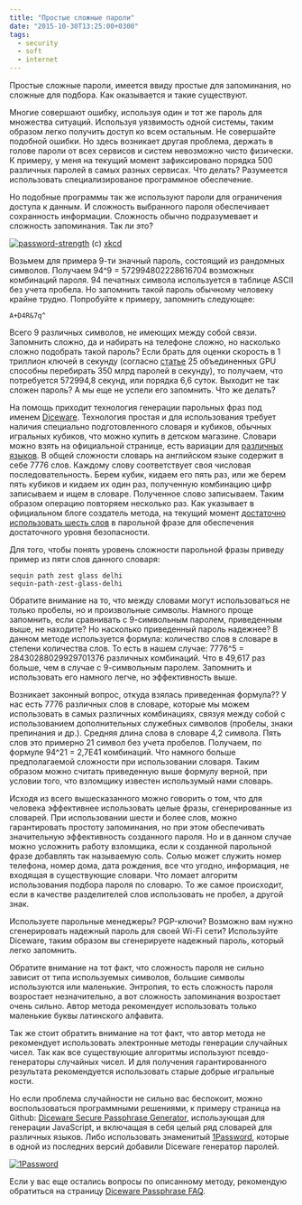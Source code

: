 ```yaml
---
title: "Простые сложные пароли"
date: "2015-10-30T13:25:00+0300"
tags:
  - security
  - soft
  - internet
---
```

Простые сложные пароли, имеется ввиду простые для запоминания, но сложные для подбора. Как оказывается и такие существуют.

Многие совершают ошибку, используя один и тот же пароль для множества ситуаций. Используя уязвимость одной системы, таким образом легко получить доступ ко всем остальным. Не совершайте подобной ошибки. Но здесь возникает другая проблема, держать в голове пароли от всех сервисов и систем невозможно чисто физически. К примеру, у меня на текущий момент зафиксировано порядка 500 различных паролей в самых разных сервисах. Что делать? Разумеется использовать специализированое программное обеспечение.

Но подобные программы так же используют пароли для ограничения доступа к данным. И сложность выбранного пароля обеспечивает сохранность информации. Сложность обычно подразумевает и сложность запоминания. Так ли это?

[![password-strength](https://static.juev.org/2015/10/password_strength.png)](https://static.juev.org/2015/10/password_strength.png)
(c) [xkcd](https://xkcd.com/936/ "Password Strength")

Возьмем для примера 9-ти значный пароль, состоящий из рандомных символов. Получаем 94^9 = 572994802228616704 возможных комбинаций пароля. 94 печатных символа используется в таблице ASCII без учета пробела. Но запомнить такой пароль обычному человеку крайне трудно. Попробуйте к примеру, запомнить следующее:

    A+D4R&7q^

Всего 9 различных символов, не имеющих между собой связи. Запомнить сложно, да и набирать на телефоне сложно, но насколько сложно подобрать такой пароль? Если брать для оценки скорость в 1 триллион ключей в секунду (согласно [статье](http://www.techspot.com/news/51044-25-gpu-cluster-can-brute-force-windows-password-in-record-time.html) 25 объединенных GPU способны перебирать 350 млрд паролей в секунду), то получаем, что потребуется 572994,8 секунд, или порядка 6,6 суток. Выходит не так сложен пароль? А мы еще не успели его запомнить. Что же делать?

На помощь приходит технология генерации парольных фраз под именем [Diceware](http://world.std.com/~reinhold/diceware.html "The Diceware Passphrase Home Page"). Технология простая и для использования требует наличия специально подготовленного словаря и кубиков, обычных игральных кубиков, что можно купить в детском магазине. Словари можно взять на официальной странице, есть вариации для [различных языков](http://world.std.com/~reinhold/diceware.html#languages "Diceware in Other Languages"). В общей сложности словарь на английском языке содержит в себе 7776 слов. Каждому слову соответствует своя числовая последовательность. Берем кубик, кидаем его пять раз, или же берем пять кубиков и кидаем их один раз, полученную комбинацию цифр записываем и ищем в словаре. Полученное слово записываем. Таким образом операцию повторяем несколько раз. Как указывает в официальном блоге создатель метода, на текущий момент [достаточно использовать шесть слов](http://diceware.blogspot.com/2014/03/time-to-add-word.html "Time to add a word") в парольной фразе для обеспечения достаточного уровня безопасности.

Для того, чтобы понять уровень сложности парольной фразы приведу пример из пяти слов данного словаря:

    sequin path zest glass delhi
    sequin-path-zest-glass-delhi

Обратите внимание на то, что между словами могут использоваться не только пробелы, но и произвольные символы. Намного проще запомнить, если сравнивать с 9-символьным паролем, приведенным выше, не находите? Но насколько приведенный пароль надежнее? В данном методе используется формула: количество слов в словаре в степени количества слов. То есть в нашем случае: 7776^5 = 28430288029929701376 различных комбинаций. Что в 49,617 раз больше, чем в случае с 9-символьным паролем. Запомнить и использовать его намного легче, но эффективность выше.

Возникает законный вопрос, откуда взялась приведенная формула?? У нас есть 7776 различных слов в словаре, которые мы можем использовать в самых различных комбинациях, связуя между собой с использованием дополнительных служебных символов (пробелы, знаки препинания и др.). Средняя длина слова в словаре 4,2 символа. Пять слов это примерно 21 символ без учета пробелов. Получаем, по формуле 94^21 = 2,7E41 комбинаций. Что намного больше предполагаемой сложности при использовании словаря. Таким образом можно считать приведенную выше формулу верной, при условии того, что взломщику известен использумый нами словарь.

Исходя из всего вышесказанного можно говорить о том, что для человека эффективнее использовать целые фразы, сгенерированные из словарей. При использовании шести и более слов, можно гарантировать простоту запоминания, но при этом обеспечивать значительную эффективность созданного пароля. Но и в данном случае можно усложнить работу взломщика, если к созданной парольной фразе добавлять так называемую соль. Солью может служить номер телефона, номер дома, дата рождения, все что угодно, информация, не входящая в существующие словари. Что ломает алгоритм использования подбора пароля по словарю. То же самое происходит, если в качестве разделителей слов использовать не пробел, а другой знак.

Используете парольные менеджеры? PGP-ключи? Возможно вам нужно сгенерировать надежный пароль для своей Wi-Fi сети? Используйте Diceware, таким образом вы сгенерируете надежный пароль, который легко запомнить.

Обратите внимание на тот факт, что сложность пароля не сильно зависит от типа используемых символов, большие символы используются или маленькие. Энтропия, то есть сложность пароля возростает незначительно, а вот сложность запоминания возростает очень сильно. Автор метода рекомендует использовать только маленькие буквы латинского алфавита.

Так же стоит обратить внимание на тот факт, что автор метода не рекомендует использовать электронные методы генерации случайных чисел. Так как все существующие алгоритмы используют псевдо-генераторы случайных чисел. И для получения гарантированного результата рекомендуется использовать старые добрые игральные кости.

Но если проблема случайности не сильно вас беспокоит, можно воспользоваться программными решениями, к примеру страница на Github: [Diceware Secure Passphrase Generator](https://grempe.github.io/diceware/ "Diceware Secure Passphrase Generator"), использующая для генерации JavaScript, и включащая в себя целый ряд словарей для различных языков. Либо использовать знаменитый [1Password](https://agilebits.com/onepassword "1Password"), которые в одной из последних версий добавили Diceware генератор паролей.

[![1Password](https://static.juev.org/2015/10/1Password.png)](https://static.juev.org/2015/10/1Password.png)

Если у вас еще остались вопросы по описанному методу, рекомендую обратиться на страницу [Diceware Passphrase FAQ](http://world.std.com/~reinhold/dicewarefaq.html "FAQ").
